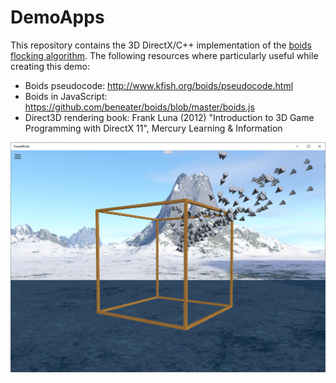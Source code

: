 # DemoApps

This repository contains the 3D DirectX/C++ implementation of the [boids flocking algorithm](https://www.red3d.com/cwr/boids/). The following resources where particularly useful while creating this demo:

* Boids pseudocode: http://www.kfish.org/boids/pseudocode.html
* Boids in JavaScript: https://github.com/beneater/boids/blob/master/boids.js
* Direct3D rendering book: Frank Luna (2012) "Introduction to 3D Game Programming with DirectX 11", Mercury Learning & Information

<img src="./Docs/boids.png"/>
